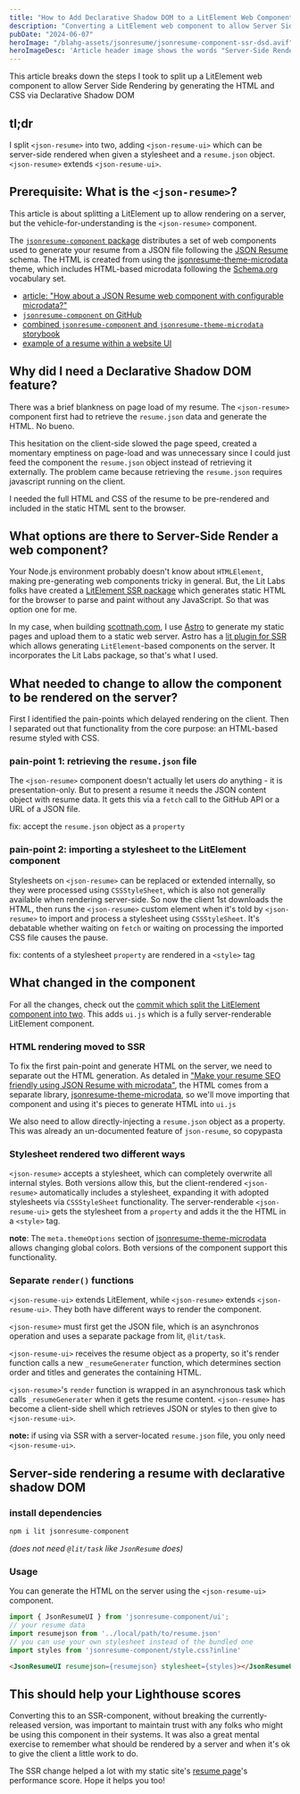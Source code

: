 ```yaml
---
title: "How to Add Declarative Shadow DOM to a LitElement Web Component"
description: "Converting a LitElement web component to allow Server Side Rendering using Declarative Shadow DOM"
pubDate: "2024-06-07"
heroImage: "/blahg-assets/jsonresume/jsonresume-component-ssr-dsd.avif"
heroImageDesc: 'Article header image shows the words "Server-Side Rendering a Declarative Shadow DOM with LitElement"'
---
```


This article breaks down the steps I took to split up a LitElement web component to allow Server Side Rendering by generating the HTML and CSS via Declarative Shadow DOM

## tl;dr

I split `<json-resume>` into two, adding `<json-resume-ui>` which can be server-side rendered when given a stylesheet and a `resume.json` object. `<json-resume>` extends `<json-resume-ui>`.


## Prerequisite: What is the `<json-resume>`?

This article is about splitting a LitElement up to allow rendering on a server, but the vehicle-for-understanding is the `<json-resume>` component.

The [`jsonresume-component` package][jc] distributes a set of web components used to generate your resume from a JSON file following the [JSON Resume][jsonresume] schema. The HTML is created from using the [jsonresume-theme-microdata][jtm] theme, which includes HTML-based microdata following the [Schema.org][schemaorg] vocabulary set.

* [article: "How about a JSON Resume web component with configurable microdata?"][jc-art]
* [`jsonresume-component` on GitHub][jc]
* [combined `jsonresume-component` and `jsonresume-theme-microdata` storybook][jc-sb]
* [example of a resume within a website UI][my-resume]

## Why did I need a Declarative Shadow DOM feature?

There was a brief blankness on page load of my resume. The `<json-resume>` component first had to retrieve the `resume.json` data and generate the HTML. No bueno. 

This hesitation on the client-side slowed the page speed, created a momentary emptiness on page-load and was unnecessary since I could just feed the component the `resume.json` object instead of retrieving it externally. The problem came because retrieving the `resume.json` requires javascript running on the client. 

I needed the full HTML and CSS of the resume to be pre-rendered and included in the static HTML sent to the browser. 

## What options are there to Server-Side Render a web component?

Your Node.js environment probably doesn't know about `HTMLElement`, making pre-generating web components tricky in general. But, the Lit Labs folks have created a [LitElement SSR package](https://lit.dev/docs/ssr/client-usage/) which generates static HTML for the browser to parse and paint without any JavaScript. So that was option one for me.

In my case, when building [scottnath.com](https://scottnath.com), I use [Astro](https://astro.build/) to generate my static pages and upload them to a static web server. Astro has a [lit plugin for SSR][astro-lit] which allows generating `LitElement`-based components on the server. It incorporates the Lit Labs package, so that's what I used.

## What needed to change to allow the component to be rendered on the server?

First I identified the pain-points which delayed rendering on the client. Then I separated out that functionality from the core purpose: an HTML-based resume styled with CSS.

### pain-point 1: retrieving the `resume.json` file

The `<json-resume>` component doesn't actually let users _do_ anything - it is presentation-only. But to present a resume it needs the JSON content object with resume data. It gets this via a `fetch` call to the GitHub API or a URL of a JSON file. 

fix: accept the `resume.json` object as a `property`

### pain-point 2: importing a stylesheet to the LitElement component

Stylesheets on `<json-resume>` can be replaced or extended internally, so they were processed using `CSSStyleSheet`, which is also not generally available when rendering server-side. So now the client 1st downloads the HTML, then runs the `<json-resume>` custom element when it's told by `<json-resume>` to import and process a stylesheet using `CSSStyleSheet`. It's debatable whether waiting on `fetch` or waiting on processing the imported CSS file causes the pause.

fix: contents of a stylesheet `property` are rendered in a `<style>` tag

## What changed in the component

For all the changes, check out the [commit which split the LitElement component into two](https://github.com/scottnath/jsonresume-component/commit/74e66cfcf72ec58614a4a0bdabb79f72eb376cf5). This adds `ui.js` which is a fully server-renderable LitElement component.

### HTML rendering moved to SSR

To fix the first pain-point and generate HTML on the server, we need to separate out the HTML generation. As detaled in ["Make your resume SEO friendly using JSON Resume with microdata"][microdata-jsonresume], the HTML comes from a separate library, [jsonresume-theme-microdata][jtm], so we'll move importing that component and using it's pieces to generate HTML into `ui.js`

We also need to allow directly-injecting a `resume.json` object as a property. This was already an un-documented feature of `json-resume`, so copypasta

### Stylesheet rendered two different ways

`<json-resume>` accepts a stylesheet, which can completely overwrite all internal styles. Both versions allow this, but the client-rendered `<json-resume>` automatically includes a stylesheet, expanding it with adopted stylesheets via `CSSStyleSheet` functionality. The server-renderable `<json-resume-ui>` gets the stylesheet from a `property` and adds it the the HTML in a `<style>` tag.

**note**: The `meta.themeOptions` section of [jsonresume-theme-microdata][jtm] allows changing global colors. Both versions of the component support this functionality.

### Separate `render()` functions

`<json-resume-ui>` extends LitElement, while `<json-resume>` extends `<json-resume-ui>`. They both have different ways to render the component.

`<json-resume>` must first get the JSON file, which is an asynchronos operation and uses a separate package from lit, `@lit/task`.

`<json-resume-ui>` receives the resume object as a property, so it's render function calls a new `_resumeGenerater` function, which determines section order and titles and generates the containing HTML. 

`<json-resume>`'s `render` function is wrapped in an asynchronous task which calls `_resumeGenerater` when it gets the resume content. `<json-resume>` has become a client-side shell which retrieves JSON or styles to then give to `<json-resume-ui>`.

**note:** if using via SSR with a server-located `resume.json` file, you only need `<json-resume-ui>`.

## Server-side rendering a resume with declarative shadow DOM

### install dependencies

```sh
npm i lit jsonresume-component
```

_(does not need `@lit/task` like `JsonResume` does)_

### Usage

You can generate the HTML on the server using the `<json-resume-ui>` component.

```javascript
import { JsonResumeUI } from 'jsonresume-component/ui';
// your resume data
import resumejson from '../local/path/to/resume.json'
// you can use your own stylesheet instead of the bundled one
import styles from 'jsonresume-component/style.css?inline'
```

```html
<JsonResumeUI resumejson={resumejson} stylesheet={styles}></JsonResumeUI>
```

## This should help your Lighthouse scores

Converting this to an SSR-component, without breaking the currently-released version, was important to maintain trust with any folks who might be using this component in their systems. It was also a great mental exercise to remember what should be rendered by a server and when it's ok to give the client a little work to do.

The SSR change helped a lot with my static site's [resume page][my-resume]'s performance score. Hope it helps you too!


[jc]: https://github.com/scottnath/jsonresume-component
[jc-sb]: https://main--6632f42ef9bacea464588c02.chromatic.com
[jc-art]: /blahg/microdata-jsonresume-component/
[jc-commit]: https://github.com/scottnath/jsonresume-component/commit/74e66cfcf72ec58614a4a0bdabb79f72eb376cf5
[jsonresume]: https://jsonresume.org
[astro-lit]: https://docs.astro.build/en/guides/integrations-guide/lit/
[microdata-html]: /blahg/microdata-with-html/
[microdata-jsonresume]: /blahg/microdata-with-jsonresume/
[jtm]: https://github.com/scottnath/jsonresume-theme-microdata
[schemaorg]: https://schema.org
[my-resume]: /resume/